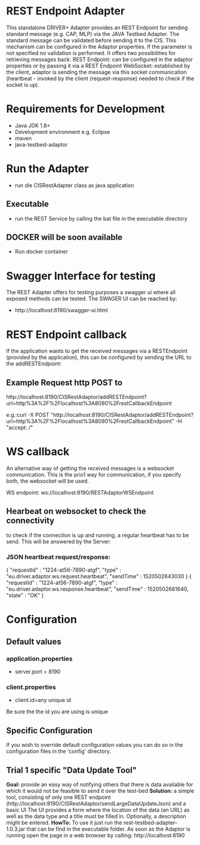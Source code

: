 # REST Endpoint Adapter
This standalone DRIVER+ Adapter provides an REST Endpoint for sending standard message (e.g. CAP, MLP) via the JAVA Testbed Adapter.
The standard message can be validated before sending it to the CIS. This mechanism can be configured in the Adaptor properties. If the parameter is not specified no validation is performed.
It offers two possibilities for retrieving messages back:
REST Endpoint: can be configured in the adaptor properties or by passing it via a REST Endpoint
WebSocket: established by the client, adaptor is sending the message via this socket communication (heartbeat - invoked by the client (request-response) needed to check if the socket is up).

# Requirements for Development

* Java JDK 1.8+
* Development environment e.g. Eclipse
* maven
* java-testbed-adaptor

# Run the Adapter
* run die CISRestAdapter class as java application

## Executable
* run the REST Service by calling the bat file in the executable directory

## DOCKER will be soon available
* Run docker container

# Swagger Interface for testing
The REST Adapter offers for testing purposes a swagger ui where all exposed methods can be tested.
The SWAGER UI can be reached by:
* http://localhost:8190/swagger-ui.html

# REST Endpoint callback
If the application wants to get the received messages via a RESTEndpoint (provided by the application), this can
be configured by sending the URL to the addRESTEndpoint:

## Example Request http POST to
http://localhost:8190/CISRestAdaptor/addRESTEndpoint?url=http%3A%2F%2Flocalhost%3A8090%2FrestCallbackEndpoint

e.g.:curl -X POST "http://localhost:8190/CISRestAdaptor/addRESTEndpoint?url=http%3A%2F%2Flocalhost%3A8090%2FrestCallbackEndpoint" -H "accept: */*"

# WS callback
An alternative way of getting the received messages is a websocket communication.
This is the prio1 way for communication, if you specify both, the websocket will be used.

WS endpoint:
ws://localhost:8190/RESTAdaptorWSEndpoint

## Hearbeat on websocket to check the connectivity
to check if the connection is up and running, a regular heartbeat has to be send. This will be answered by the Server:

### JSON heartbeat request/response:
{
  "requestId" : "1224-at56-7890-atgf",
  "type" : "eu.driver.adaptor.ws.request.heartbeat",
  "sendTime" : 1520502643030
}
{
  "requestId" : "1224-at56-7890-atgf",
  "type" : "eu.driver.adaptor.ws.response.heartbeat",
  "sendTime" : 1520502661640,
  "state" : "OK"
}

# Configuration

## Default values
### application.properties
* server.port = 8190

### client.properties
* client.id=any unique id

Be sure the the id you are using is unique


## Specific Configuration

If you wish to override default configuration values you can do so in the configuration files in the 'config' directory.

## Trial 1 specific "Data Update Tool"
**Goal:** provide an easy way of notifying others that there is data available for which it would not be feasible to send it over the test-bed
**Solution:** a simple tool, consisting of only one REST endpoint (http://localhost:8190/CISRestAdaptor/sendLargeDataUpdateJson) and a basic UI
The UI provides a form where the location of the data (an URL) as well as the data type and a title must be filled in. Optionally, a description might be entered.
**HowTo:** To use it just run the rest-testbed-adapter-1.0.3.jar that can be find in the executable folder. As soon as the Adaptor is running open the page in a web browser by calling: http://localhost:8190
